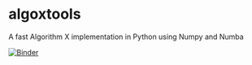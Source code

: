 # algoxtools
A fast Algorithm X implementation in Python using Numpy and Numba

[![Binder](https://mybinder.org/badge_logo.svg)](https://mybinder.org/v2/gh/Seemmee/algoxtools/master)
